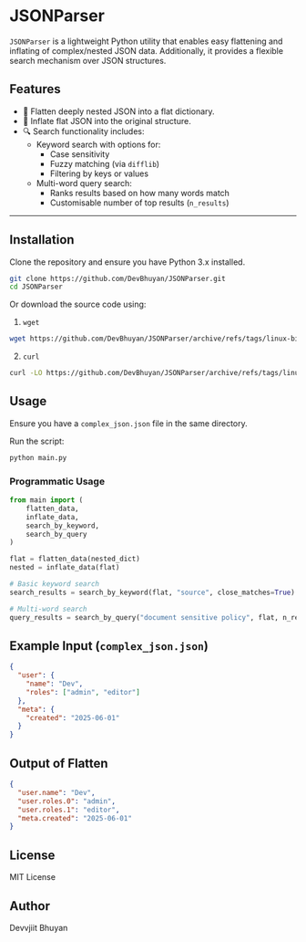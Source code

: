 # JSONParser

`JSONParser` is a lightweight Python utility that enables easy flattening and inflating of complex/nested JSON data. Additionally, it provides a flexible search mechanism over JSON structures.

## Features
- 🔽 Flatten deeply nested JSON into a flat dictionary.
- 🔼 Inflate flat JSON into the original structure.
- 🔍 Search functionality includes:
  - Keyword search with options for:
    - Case sensitivity
    - Fuzzy matching (via `difflib`)
    - Filtering by keys or values
  - Multi-word query search:
    - Ranks results based on how many words match
    - Customisable number of top results (`n_results`)

---

## Installation
Clone the repository and ensure you have Python 3.x installed.

```bash
git clone https://github.com/DevBhuyan/JSONParser.git
cd JSONParser
```

Or download the source code using:

1. `wget`
```bash
wget https://github.com/DevBhuyan/JSONParser/archive/refs/tags/linux-binary.zip
```

2. `curl`
```bash
curl -LO https://github.com/DevBhuyan/JSONParser/archive/refs/tags/linux-binary.zip
```


## Usage
Ensure you have a `complex_json.json` file in the same directory.

Run the script:
```bash
python main.py
```

### Programmatic Usage
```python
from main import (
    flatten_data,
    inflate_data,
    search_by_keyword,
    search_by_query
)

flat = flatten_data(nested_dict)
nested = inflate_data(flat)

# Basic keyword search
search_results = search_by_keyword(flat, "source", close_matches=True)

# Multi-word search
query_results = search_by_query("document sensitive policy", flat, n_results=10)

```

## Example Input (`complex_json.json`)
```json
{
  "user": {
    "name": "Dev",
    "roles": ["admin", "editor"]
  },
  "meta": {
    "created": "2025-06-01"
  }
}
```

## Output of Flatten
```json
{
  "user.name": "Dev",
  "user.roles.0": "admin",
  "user.roles.1": "editor",
  "meta.created": "2025-06-01"
}
```

## License
MIT License

## Author
Devvjiit Bhuyan
